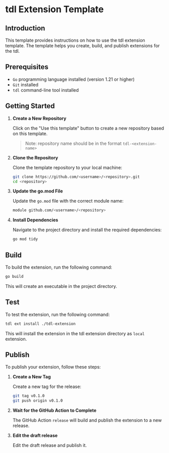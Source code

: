 # tdl Extension Template

## Introduction

This template provides instructions on how to use the tdl extension template. 
The template helps you create, build, and publish extensions for the tdl.

## Prerequisites

- `Go` programming language installed (version 1.21 or higher)
- `Git` installed
- `tdl` command-line tool installed

## Getting Started

1. **Create a New Repository**

   Click on the "Use this template" button to create a new repository based on this template.

   > Note: repository name should be in the format `tdl-<extension-name>`

2. **Clone the Repository**

   Clone the template repository to your local machine:

   ```sh
   git clone https://github.com/<username>/<repository>.git
   cd <repository>
   ```

3. **Update the go.mod File**

   Update the `go.mod` file with the correct module name:

   ```sh
   module github.com/<username>/<repository>
   ```

4. **Install Dependencies**

   Navigate to the project directory and install the required dependencies:

   ```sh
   go mod tidy
   ```

## Build

To build the extension, run the following command:

```sh
go build
```

This will create an executable in the project directory.

## Test

To test the extension, run the following command:

```sh
tdl ext install ./tdl-extension
```

This will install the extension in the tdl extension directory as `local` extension.

## Publish

To publish your extension, follow these steps:

1. **Create a New Tag**
    
    Create a new tag for the release:

    ```sh
    git tag v0.1.0
    git push origin v0.1.0
    ```

2. **Wait for the GitHub Action to Complete**

    The GitHub Action `release` will build and publish the extension to a new release.

3. **Edit the draft release**

    Edit the draft release and publish it.
